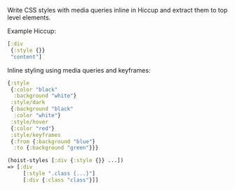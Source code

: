 
Write CSS styles with media queries inline in Hiccup and extract them to top level elements.

Example Hiccup:
```clojure
[:div
 {:style {}}
 "content"]
```

Inline styling using media queries and keyframes:
```clojure
{:style
 {:color "black" 
  :background "white"}
 :style/dark
 {:background "black"
  :color "white"}
 :style/hover
 {:color "red"}
 :style/keyframes
 {:from {:background "blue"}
  :to {:background "green"}}}
```

```clojure
(hoist-styles [:div {:style {}} ...])
=> [:div
     [:style ".class {...}"]
     [:div {:class "class"}]]
```